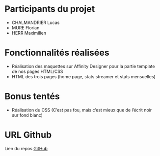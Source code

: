 ﻿# Participants du projet
- CHALMANDRIER Lucas
- MURE Florian
- HERR Maximilien

# Fonctionnalités réalisées

- Réalisation des maquettes sur Affinity Designer pour la partie template de nos pages HTML/CSS
- HTML des trois pages (home page, stats streamer et stats mensuelles)
# Bonus tentés

- Réalisation du CSS (C’est pas fou, mais c’est mieux que de l’écrit noir sur fond blanc)
#
# URL Github

Lien du repos [GitHub](https://github.com/lucaschlm/twitch-tracker)

